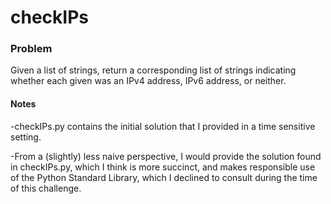 # checkIPs

### Problem
Given a list of strings, return a corresponding list of strings indicating whether each given was an IPv4 address, IPv6 address, or neither.

#### Notes  
-checkIPs.py contains the initial solution that I provided in a time sensitive setting. 

-From a (slightly) less naive perspective, I would provide the solution found in checkIPs.py, which I think is more succinct, and makes responsible use of the Python Standard Library, which I declined to consult during the time of this challenge.
